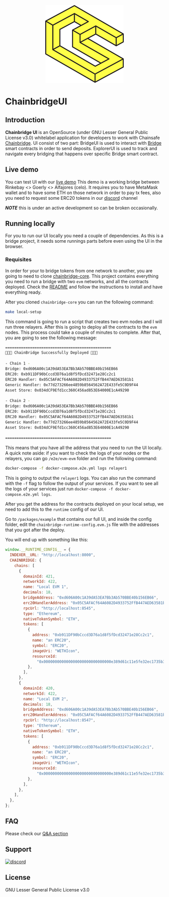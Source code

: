 <p align="center"><a href="https://https://chainsafe.io/"><img width="250" title="Chainbridge UI" src='assets/chainsafe_logo.png'/></a></p>

# ChainbridgeUI

## Introduction
**Chainbridge UI** is an OpenSource (under GNU Lesser General Public License v3.0) whitelabel application for developers
to work with Chainsafe [Chainbridge](https://github.com/ChainSafe/chainbridge-core). UI consist of two part:
BridgeUI is used to interact with [Bridge](https://github.com/chainsafe/chainbridge-solidity) smart contracts
in order to send deposits.
ExplorerUI is used to track and navigate every bridging that happens over specific Bridge smart contract.

## Live demo
You can test UI with our [live demo](52.73.103.2)
This demo is a working bridge between Rinkebay <> Goerly <> Alfajores (celo).
It requires you to have MetaMask wallet and to have some ETH on those network in order to pay tx fees, also you need to request some ERC20 tokens in our [discord](https://discord.gg/ykXsJKfhgq) channel

***NOTE*** this is under an active development so can be broken occasionally.

## Running locally

For you to run our UI locally you need a couple of dependencies. As this is a bridge project, it needs some runnings parts before even using the UI in the browser.

### Requisites

In order for your to bridge tokens from one network to another, you are going to need to clone [chainbridge-core](https://github.com/ChainSafe/chainbridge-core). This project contains everything you need to run a bridge with two `evm` networks, and all the contracts deployed. Check the [README](https://github.com/ChainSafe/chainbridge-core/blob/main/README.md) and follow the instructions to install and have everything ready.

After you cloned `chainbridge-core` you can run the following command:

```bash
make local-setup
```

This command is going to run a script that creates two evm nodes and I will run three relayers. After this is going to deploy all the contracts to the `evm` nodes. This process could take a couple of minutes to complete. After that, you are going to see the following message:

```bash
===============================================
🎉🎉🎉 ChainBridge Successfully Deployed 🎉🎉🎉

- Chain 1 -
Bridge: 0xd606A00c1A39dA53EA7Bb3Ab570BBE40b156EB66
ERC20: 0xb911DF90bCccd3D76a1d8f5fDcd32471e28Cc2c1
ERC20 Handler: 0x05C5AFACf64A6082D4933752FfB447AED63581b1
Generic Handler: 0x77d273266ee4859b8564562A72E433fe5C0D9F44
Asset Store: 0x034dCF9Efd1cc360C456ad853E64000E1cA49290

- Chain 2 -
Bridge: 0xd606A00c1A39dA53EA7Bb3Ab570BBE40b156EB66
ERC20: 0xb911DF90bCccd3D76a1d8f5fDcd32471e28Cc2c1
ERC20 Handler: 0x05C5AFACf64A6082D4933752FfB447AED63581b1
Generic Handler: 0x77d273266ee4859b8564562A72E433fe5C0D9F44
Asset Store: 0x034dCF9Efd1cc360C456ad853E64000E1cA49290

===============================================
```

This means that you have all the address that you need to run the UI locally. A quick note aside: if you want to check the logs of your nodes or the relayers, you can go `/e2e/evm-evm` folder and run the following command:

```bash
docker-compose -f docker-compose.e2e.yml logs relayer1
```

This is going to output the `relayer1` logs. You can also run the command with the `-f` flag to follow the output of your services. If you want to see all the logs of your services just run `docker-compose -f docker-compose.e2e.yml logs`.

After you get the address for the contracts deployed on your local setup, we need to add this to the `runtime` config of our UI.

Go to `/packages/example` that contains our full UI, and inside the config folder, edit the `chainbridge-runtime-config.evm.js` file with the addresses that you got after the deploy.

You will end up with something like this:

```js
window.__RUNTIME_CONFIG__ = {
  INDEXER__URL: "http://localhost:8000",
  CHAINBRIDGE: {
    chains: [
      {
        domainId: 421,
        networkId: 422,
        name: "Local EVM 1",
        decimals: 18,
        bridgeAddress: "0xd606A00c1A39dA53EA7Bb3Ab570BBE40b156EB66",
        erc20HandlerAddress: "0x05C5AFACf64A6082D4933752FfB447AED63581b1",
        rpcUrl: "http://localhost:8545",
        type: "Ethereum",
        nativeTokenSymbol: "ETH",
        tokens: [
          {
            address: "0xb911DF90bCccd3D76a1d8f5fDcd32471e28Cc2c1",
            name: "an ERC20",
            symbol: "ERC20",
            imageUri: "WETHIcon",
            resourceId:
              "0x000000000000000000000000000000e389d61c11e5fe32ec1735b3cd38c69500",
          },
        ],
      },
      {
        domainId: 420,
        networkId: 422,
        name: "Local EVM 2",
        decimals: 18,
        bridgeAddress: "0xd606A00c1A39dA53EA7Bb3Ab570BBE40b156EB66",
        erc20HandlerAddress: "0x05C5AFACf64A6082D4933752FfB447AED63581b1",
        rpcUrl: "http://localhost:8547",
        type: "Ethereum",
        nativeTokenSymbol: "ETH",
        tokens: [
          {
            address: "0xb911DF90bCccd3D76a1d8f5fDcd32471e28Cc2c1",
            name: "an ERC20",
            symbol: "ERC20",
            imageUri: "WETHIcon",
            resourceId:
              "0x000000000000000000000000000000e389d61c11e5fe32ec1735b3cd38c69500",
          },
        ],
      },
    ],
  },
};

```

## FAQ
Please check our [Q&A section](https://github.com/ChainSafe/chainbridge-ui/discussions/categories/q-a)

## Support
<a href="https://discord.gg/ykXsJKfhgq">
  <img alt="discord" src="https://img.shields.io/discord/593655374469660673?label=Discord&logo=discord&style=flat" />
</a>

## License
GNU Lesser General Public License v3.0
